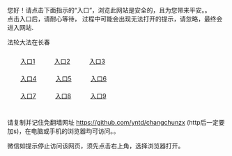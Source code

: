 您好！请点击下面指示的“入口”，浏览此网站是安全的，且为您带来平安。。 <br/>
点击入口后，请耐心等待， 过程中可能会出现无法打开的提示，请忽略，最终会进入网站. </br>

法轮大法在长春<br/>
<div style="padding:10px"><a style="margin:20px" target="_blank" href="https://de4v9ftclr7d3.cloudfront.net/2Qpsp?xiwqxnjy" id="ccLink1" rel="nofollow">入口1</a> <a target="_blank" style="margin:20px" href="https://diw8fodax61aj.cloudfront.net/2Qpsp?tvuhql" id="ccLink2" rel="nofollow">入口2</a> <a style="margin:20px" target="_blank" href="https://d36ncb2a4mx0m9.cloudfront.net/2Qpsp?cuzgrj" id="ccLink3" rel="nofollow">入口3</a></div>

<div style="padding:10px" ><a style="margin:20px" target="_blank" href="https://de4v9ftclr7d3.cloudfront.net/2Qpsp?xiwqxnjy" id="ccLink4" rel="nofollow">入口4</a> <a style="margin:20px" href="https://diw8fodax61aj.cloudfront.net/2Qpsp?tvuhql" target="_blank" id="ccLink5" rel="nofollow">入口5</a> <a style="margin:20px" href="https://d36ncb2a4mx0m9.cloudfront.net/2Qpsp?cuzgrj" target="_blank" id="ccLink6" rel="nofollow">入口6</a></div>

<div style="padding:10px"><a style="margin:20px" target="_blank" href="https://de4v9ftclr7d3.cloudfront.net/2Qpsp?xiwqxnjy" id="ccLink7" rel="nofollow">入口7</a> <a style="margin:20px" href="https://diw8fodax61aj.cloudfront.net/2Qpsp?tvuhql" target="_blank" id="ccLink8" rel="nofollow">入口8</a> <a style="margin:20px" target="_blank" href="https://d36ncb2a4mx0m9.cloudfront.net/2Qpsp?cuzgrj" id="ccLink9" rel="nofollow">入口9</a></div>

<br/>



请复制并记住免翻墙网址 https://github.com/yntd/changchunzx (http后一定要加s)，在电脑或手机的浏览器均可访问。。<br/>

微信如提示停止访问该网页，须先点击右上角，选择浏览器打开。
